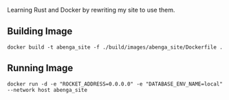 Learning Rust and Docker by rewriting my site to use them.

## Building Image

```
docker build -t abenga_site -f ./build/images/abenga_site/Dockerfile .
```

## Running Image

```
docker run -d -e "ROCKET_ADDRESS=0.0.0.0" -e "DATABASE_ENV_NAME=local" --network host abenga_site
```


